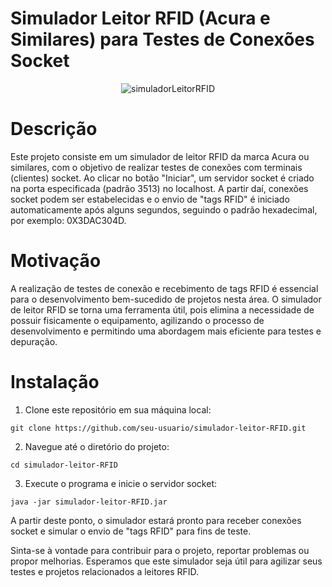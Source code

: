 # Simulador Leitor RFID (Acura e Similares) para Testes de Conexões Socket

<p align="center">
  <img src="https://github.com/alanmello1f/simulador-Leitor-RFID/assets/106087501/ee61a2cd-2a68-4dc8-8aae-33aa11903757" alt="simuladorLeitorRFID">
</p>

# Descrição

Este projeto consiste em um simulador de leitor RFID da marca Acura ou similares, com o objetivo de realizar testes de conexões com terminais (clientes) socket. Ao clicar no botão "Iniciar", um servidor socket é criado na porta especificada (padrão 3513) no localhost. A partir daí, conexões socket podem ser estabelecidas e o envio de "tags RFID" é iniciado automaticamente após alguns segundos, seguindo o padrão hexadecimal, por exemplo: 0X3DAC304D.

# Motivação

A realização de testes de conexão e recebimento de tags RFID é essencial para o desenvolvimento bem-sucedido de projetos nesta área. O simulador de leitor RFID se torna uma ferramenta útil, pois elimina a necessidade de possuir fisicamente o equipamento, agilizando o processo de desenvolvimento e permitindo uma abordagem mais eficiente para testes e depuração.

# Instalação

1. Clone este repositório em sua máquina local:

`git clone https://github.com/seu-usuario/simulador-leitor-RFID.git`

2. Navegue até o diretório do projeto:

`cd simulador-leitor-RFID`

3. Execute o programa e inicie o servidor socket:

`java -jar simulador-leitor-RFID.jar`

A partir deste ponto, o simulador estará pronto para receber conexões socket e simular o envio de "tags RFID" para fins de teste.

Sinta-se à vontade para contribuir para o projeto, reportar problemas ou propor melhorias. Esperamos que este simulador seja útil para agilizar seus testes e projetos relacionados a leitores RFID.



